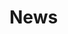 <!-- generated by markdown-notes-tree -->

# News

<!-- optional markdown-notes-tree directory description starts here -->

<!-- optional markdown-notes-tree directory description ends here -->


